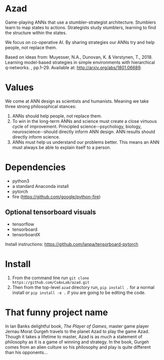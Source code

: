 # Azad

Game-playing ANNs that use a stumbler-strategist architecture.  Stumblers learn to map states to actions. Strategists study stumblers, learning to find the structure within the states.

We focus on co-operative AI. By sharing strategies our ANNs try and help people, not replace them. 

Based on ideas from: Muyesser, N.A., Dunovan, K. & Verstynen, T., 2018. Learning model-based strategies in simple environments with hierarchical q-networks. , pp.1–29. Available at: http://arxiv.org/abs/1801.06689.


# Values

We come at ANN design as scientists and humanists. Meaning we take three strong philosophical stances:

1. ANNs should help people, not replace them. 
2. To win in the long-term ANNs and science must create a close virtuous cycle of improvement. Principled science--psychology, biology, neuroscience--should directly inform ANN design. ANN results should directly inform science.
3. ANNs must help us understand our problems better. This means an ANN must always be able to explain itself to a person. 


# Dependencies

- python3
- a standard Anaconda install
- pytorch
- fire (https://github.com/google/python-fire)


## Optional tensorboard visuals

- tensorflow
- tensorboard
- tensorboardX 

Install instructions: https://github.com/lanpa/tensorboard-pytorch


# Install

1. From the command line run `git clone https://github.com/CoAxLab/azad.git`
2. Then from the top-level `azad` directory run, `pip install .` for a normal install or `pip install -e .` if you are going to be editing the code.


# That funny project name

In Ian Banks delightful book, *The Player of Games*, master game player Jernau Morat Gurgeh travels to the planet Azad to play the game Azad. Though it takes a lifetime to master, Azad is as much a statement of philosophy as it is a game of winning and strategy. In the book, Gurgeh comes from an alien culture so his philosophy and play is quite different than his opponents... 

